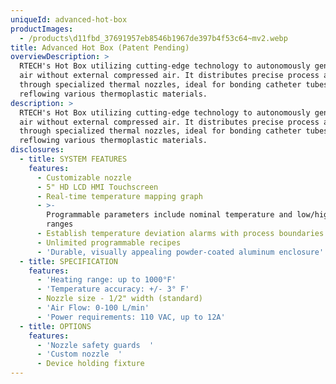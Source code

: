 ```yaml
---
uniqueId: advanced-hot-box
productImages:
  - /products\d11fbd_37691957eb8546b1967de397b4f53c64~mv2.webp
title: Advanced Hot Box (Patent Pending)
overviewDescription: >
  RTECH's Hot Box utilizing cutting-edge technology to autonomously generate hot
  air without external compressed air. It distributes precise process air
  through specialized thermal nozzles, ideal for bonding catheter tubes and
  reflowing various thermoplastic materials.
description: >
  RTECH's Hot Box utilizing cutting-edge technology to autonomously generate hot
  air without external compressed air. It distributes precise process air
  through specialized thermal nozzles, ideal for bonding catheter tubes and
  reflowing various thermoplastic materials.
disclosures:
  - title: SYSTEM FEATURES
    features:
      - Customizable nozzle
      - 5" HD LCD HMI Touchscreen
      - Real-time temperature mapping graph
      - >-
        Programmable parameters include nominal temperature and low/high process
        ranges
      - Establish temperature deviation alarms with process boundaries.
      - Unlimited programmable recipes
      - 'Durable, visually appealing powder-coated aluminum enclosure'
  - title: SPECIFICATION
    features:
      - 'Heating range: up to 1000°F'
      - 'Temperature accuracy: +/- 3° F'
      - Nozzle size - 1/2" width (standard)
      - 'Air Flow: 0-100 L/min'
      - 'Power requirements: 110 VAC, up to 12A'
  - title: OPTIONS
    features:
      - 'Nozzle safety guards  '
      - 'Custom nozzle  '
      - Device holding fixture
---
```


